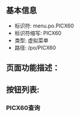 
## 基本信息

- 标识符: menu.po.PICX60
- 标识符缩写: PICX60
- 类型: 虚拟菜单
- 路径: /po/PICX60

## 页面功能描述：





## 按钮列表:


### PICX60查询


